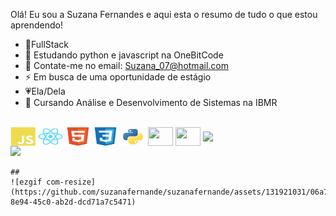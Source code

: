 Olá! Eu sou a Suzana Fernandes e aqui esta o resumo de tudo o que estou aprendendo!

- 🔭FullStack
- 🌱 Estudando python e javascript na OneBitCode
- 👯 Contate-me no email: Suzana_07@hotmail.com
- ⚡ Em busca de uma oportunidade de estágio
- 💗Ela/Dela
- 🤠 Cursando Análise e Desenvolvimento de Sistemas na IBMR

 <div style="display: inline_block"><br>
  <img align="center" alt="Rafa-Js" height="30" width="40" src="https://raw.githubusercontent.com/devicons/devicon/master/icons/javascript/javascript-plain.svg">
  <img align="center" alt="Rafa-React" height="30" width="40" src="https://raw.githubusercontent.com/devicons/devicon/master/icons/react/react-original.svg">
  <img align="center" alt="Rafa-HTML" height="30" width="40" src="https://raw.githubusercontent.com/devicons/devicon/master/icons/html5/html5-original.svg">
  <img align="center" alt="Rafa-CSS" height="30" width="40" src="https://raw.githubusercontent.com/devicons/devicon/master/icons/css3/css3-original.svg">
  <img align="center" alt="Rafa-Python" height="30" width="40" src="https://raw.githubusercontent.com/devicons/devicon/master/icons/python/python-original.svg">
  <img align="center" src="https://cdn.jsdelivr.net/gh/devicons/devicon/icons/typescript/typescript-original.svg" height="30" width="40" 
  <link rel="stylesheet" href="https://cdn.jsdelivr.net/gh/devicons/devicon@v2.15.1/devicon.min.css">
  <img align="center" src="https://cdn.jsdelivr.net/gh/devicons/devicon/icons/sass/sass-original.svg" height="30" width="40"
   <link rel="stylesheet" href="https://cdn.jsdelivr.net/gh/devicons/devicon@v2.15.1/devicon.min.css">
   <img align="center" src="https://cdn.jsdelivr.net/gh/devicons/devicon/icons/bulma/bulma-plain.svg" height="30" widht="40"
    </div>

<div> 
  <a href="https://www.linkedin.com/in/suzana-fernandes-2b8574271/" target="_blank"><img src="https://img.shields.io/badge/-LinkedIn-%230077B5?style=for-the-badge&logo=linkedin&logoColor=white" target="_blank"></a> 

</div>


    ##
    ![ezgif com-resize](https://github.com/suzanafernande/suzanafernande/assets/131921031/06a74d16-8e94-45c0-ab2d-dcd71a7c5471)


    
    
  
  

